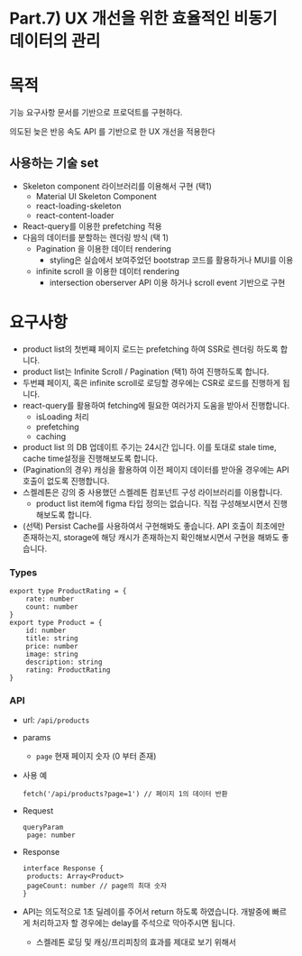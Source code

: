 # Part.7) UX 개선을 위한 효율적인 비동기 데이터의 관리

# 목적

기능 요구사항 문서를 기반으로 프로덕트를 구현하다.

의도된 늦은 반응 속도 API 를 기반으로 한 UX 개선을 적용한다

## 사용하는 기술 set

- Skeleton component 라이브러리를 이용해서 구현 (택1)
  - Material UI Skeleton Component
  - react-loading-skeleton
  - react-content-loader
- React-query를 이용한 prefetching 적용
- 다음의 데이터를 분할하는 렌더링 방식 (택 1)
  - Pagination 을 이용한 데이터 rendering
    - styling은 실습에서 보여주었던 bootstrap 코드를 활용하거나 MUI를 이용
  - infinite scroll  을 이용한 데이터 rendering
    - intersection oberserver API 이용 하거나 scroll event 기반으로 구현

# 요구사항

- product list의 첫번쨰 페이지 로드는 prefetching 하여 SSR로 렌더링 하도록 합니다.
- product list는 Infinite Scroll / Pagination (택1) 하여 진행하도록 합니다.
- 두번쨰 페이지, 혹은 infinite scroll로 로딩할 경우에는 CSR로 로드를 진행하게 됩니다.
- react-query를 활용하여 fetching에 필요한 여러가지 도움을 받아서 진행합니다.
  - isLoading 처리
  - prefetching
  - caching
- product list 의 DB 업데이트 주기는 24시간 입니다. 이를 토대로 stale time, cache time설정을 진행해보도록 합니다.
- (Pagination의 경우) 캐싱을 활용하여 이전 페이지 데이터를 받아올 경우에는 API 호출이 없도록 진행합니다.
- 스켈레톤은 강의 중 사용했던 스켈레톤 컴포넌트 구성 라이브러리를 이용합니다.
  - product list item에 figma 타입 정의는 없습니다. 직접 구성해보시면서 진행해보도록 합니다.
- (선택) Persist Cache를 사용하여서 구현해봐도 좋습니다. API 호출이 최초에만 존재하는지, storage에 해당 캐시가 존재하는지 확인해보시면서 구현을 해봐도 좋습니다.

### Types

```
export type ProductRating = {
    rate: number
    count: number
}
export type Product = {
    id: number
    title: string
    price: number
    image: string
    description: string
    rating: ProductRating
}
```

### API

- url: `/api/products`
- params
  - `page` 현재 페이지 숫자 (0 부터 존재)
- 사용 예

    ```
    fetch('/api/products?page=1') // 페이지 1의 데이터 반환
    ```

- Request

    ```
    queryParam
     page: number
    ```

- Response

    ```
    interface Response {
     products: Array<Product>
     pageCount: number // page의 최대 숫자
    }
    ```

- API는 의도적으로 1초 딜레이를 주어서 return 하도록 하였습니다. 개발중에 빠르게 처리하고자 할 경우에는 delay를 주석으로 막아주시면 됩니다.
  - 스켈레톤 로딩 및 캐싱/프리피칭의 효과를 제대로 보기 위해서

